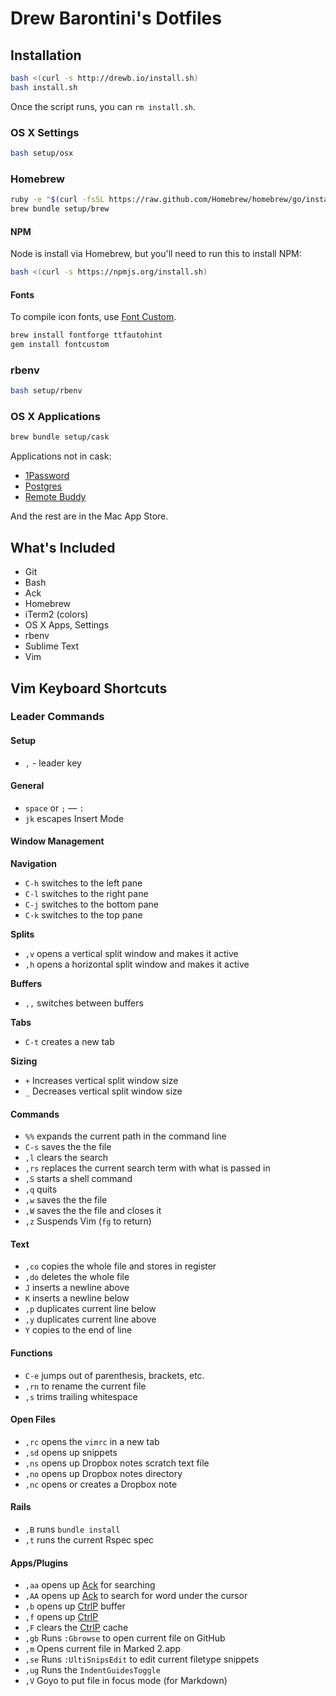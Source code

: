 Drew Barontini's Dotfiles
=========================

Installation
------------

```bash
bash <(curl -s http://drewb.io/install.sh)
bash install.sh
```

Once the script runs, you can `rm install.sh`.

### OS X Settings

```bash
bash setup/osx
```

### Homebrew

```bash
ruby -e "$(curl -fsSL https://raw.github.com/Homebrew/homebrew/go/install)"
brew bundle setup/brew
```

#### NPM

Node is install via Homebrew, but you'll need to run this to install NPM:

```bash
bash <(curl -s https://npmjs.org/install.sh)
```

#### Fonts

To compile icon fonts, use [Font Custom](http://fontcustom.com/).

```bash
brew install fontforge ttfautohint
gem install fontcustom
```

### rbenv

```bash
bash setup/rbenv
```

### OS X Applications

```bash
brew bundle setup/cask
```

Applications not in cask:

- [1Password](https://agilebits.com/onepassword/mac)
- [Postgres](http://postgresapp.com/)
- [Remote Buddy](http://www.iospirit.com/products/remotebuddy/)

And the rest are in the Mac App Store.

What's Included
---------------

- Git
- Bash
- Ack
- Homebrew
- iTerm2 (colors)
- OS X Apps, Settings
- rbenv
- Sublime Text
- Vim

Vim Keyboard Shortcuts
----------------------

### Leader Commands

#### Setup

- `,` - leader key

#### General

- `space` or `;` &mdash; `:`
- `jk` escapes Insert Mode

#### Window Management

**Navigation**

- `C-h` switches to the left pane
- `C-l` switches to the right pane
- `C-j` switches to the bottom pane
- `C-k` switches to the top pane

**Splits**

- `,v` opens a vertical split window and makes it active
- `,h` opens a horizontal split window and makes it active

**Buffers**

- `,,` switches between buffers

**Tabs**

- `C-t` creates a new tab

**Sizing**

- `+` Increases vertical split window size
- `_` Decreases vertical split window size

#### Commands

- `%%` expands the current path in the command line
- `C-s` saves the the file
- `,l` clears the search
- `,rs` replaces the current search term with what is passed in
- `,S` starts a shell command
- `,q` quits
- `,w` saves the the file
- `,W` saves the the file and closes it
- `,z` Suspends Vim (`fg` to return)

#### Text

- `,co` copies the whole file and stores in register
- `,do` deletes the whole file
- `J` inserts a newline above
- `K` inserts a newline below
- `,p` duplicates current line below
- `,y` duplicates current line above
- `Y` copies to the end of line

#### Functions

- `C-e` jumps out of parenthesis, brackets, etc.
- `,rn` to rename the current file
- `,s` trims trailing whitespace

#### Open Files

- `,rc` opens the `vimrc` in a new tab
- `,sd` opens up snippets
- `,ns` opens up Dropbox notes scratch text file
- `,no` opens up Dropbox notes directory
- `,nc` opens or creates a Dropbox note

#### Rails

- `,B` runs `bundle install`
- `,t` runs the current Rspec spec

#### Apps/Plugins

- `,aa` opens up [Ack](https://github.com/mileszs/ack.vim) for searching
- `,AA` opens up [Ack](https://github.com/mileszs/ack.vim) to search for word under the cursor
- `,b` opens up [CtrlP](https://github.com/kien/ctrlp.vim) buffer
- `,f` opens up [CtrlP](https://github.com/kien/ctrlp.vim)
- `,F` clears the [CtrlP](https://github.com/kien/ctrlp.vim) cache
- `,gb` Runs `:Gbrowse` to open current file on GitHub
- `,m` Opens current file in Marked 2.app
- `,se` Runs `:UltiSnipsEdit` to edit current filetype snippets
- `,ug` Runs the `IndentGuidesToggle`
- `,V` Goyo to put file in focus mode (for Markdown)

